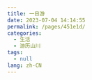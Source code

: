 ```yaml
---
title: 一日游
date: 2023-07-04 14:14:55
permalink: /pages/451e1d/
categories: 
  - 生活
  - 游历山川
tags: 
  - null
lang: zh-CN
---
```

